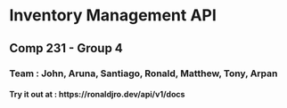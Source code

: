 <h1>Inventory Management API</h1>
<h2><b>Comp 231 - Group 4</b></h2>
<h3>Team : John, Aruna, Santiago, Ronald, Matthew, Tony, Arpan</h3>
<h4>Try it out at : <a>https://ronaldjro.dev/api/v1/docs</a></h4>

